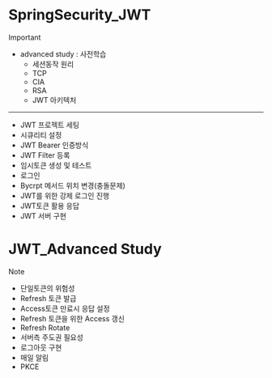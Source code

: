 # SpringSecurity_JWT

> [!IMPORTANT]
>
> - advanced study : 사전학습
>   - 세션동작 원리
>   - TCP
>   - CIA
>   - RSA
>   - JWT 아키텍처
>
> ------
>
> - JWT 프로젝트 세팅
> - 시큐리티 설정
> - JWT Bearer 인증방식
> - JWT Filter 등록
> - 임시토큰 생성 및 테스트
> - 로그인
> - Bycrpt 메서드 위치 변경(충돌문제)
> - JWT를 위한 강제 로그인 진행
> - JWT토큰 활용 응답
> - JWT 서버 구현
# JWT_Advanced Study

> [!NOTE]
>
> - 단일토큰의 위험성
> - Refresh 토큰 발급
> - Access토큰 만료시 응답 설정
> - Refresh 토큰을 위한 Access 갱신
> - Refresh Rotate
> - 서버측 주도권 필요성
> - 로그아웃 구현
> - 매일 알림
> - PKCE
